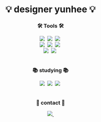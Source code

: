 <!-- 타이틀 : 나중에 이미지로 바꿔보자 -->
<h1 align="center">💡 designer yunhee 💡</h1>

<!-- 본문 -->
<h3 align="center">🛠️ Tools 🛠️</h3>
<div align="center">
   <img src="https://img.shields.io/badge/figma-20212B.svg?style=for-the-badge&logo=figma&logoColor=FEFFF9" />&nbsp
   <img src="https://img.shields.io/badge/adobe%20photoshop-002543.svg?style=for-the-badge&logo=adobe%20photoshop&logoColor=5BAFEC" />&nbsp
   <img src="https://img.shields.io/badge/adobe%20illustrator-361603.svg?style=for-the-badge&logo=adobe%20illustrator&logoColor=FE9C47" />&nbsp
   <br>
   <img src="https://img.shields.io/badge/adobe%20indesign-520323.svg?style=for-the-badge&logo=adobe%20indesign&logoColor=DD6882" />&nbsp
   <img src="https://img.shields.io/badge/adobe%20premiere%20pro-250635.svg?style=for-the-badge&logo=adobe%20premiere%20pro&logoColor=E9BCEF" />&nbsp 
   <img src="https://img.shields.io/badge/adobe%20lightroom-002543.svg?style=for-the-badge&logo=adobe%20lightroom&logoColor=5BAFEC" />&nbsp
   <br>
   <img src="https://img.shields.io/badge/notion-000000.svg?style=for-the-badge&logo=notion&logoColor=FFFFFF" />&nbsp
   <img src="https://img.shields.io/badge/VSCode-000000.svg?style=for-the-badge&logo=visual-studio-code&logoColor=3EA5FF" />&nbsp
</div>

<br>

<h3 align="center">📚 studying 📚</h3>
<div align="center">
   <img src="https://img.shields.io/badge/html5-E34F26.svg?style=for-the-badge&logo=html5&logoColor=FFFFFF" />&nbsp
   <img src="https://img.shields.io/badge/css3-1572B6.svg?style=for-the-badge&logo=css3&logoColor=FFFFFF" />&nbsp
   <img src="https://img.shields.io/badge/javascript-F7DF1E.svg?style=for-the-badge&logo=javascript&logoColor=FFFFFF" />&nbsp
</div>

<br>

<h3 align="center">📩 contact 📩</h3>
<div align="center">
   <a href="mailto:jyo.ouni34@gmail.com">
    <img src="https://img.shields.io/badge/jyo.ouni34@gmail.com-EA4335.svg?style=for-the-badge&logo=gmail&logoColor=FFFFFF" />&nbsp
  </a>
</div>


<!--
**jyoooni/jyoooni** is a ✨ _special_ ✨ repository because its `README.md` (this file) appears on your GitHub profile.

Here are some ideas to get you started:

- 🔭 I’m currently working on ...
- 🌱 I’m currently learning ...
- 👯 I’m looking to collaborate on ...
- 🤔 I’m looking for help with ...
- 💬 Ask me about ...
- 📫 How to reach me: ...
- 😄 Pronouns: ...
- ⚡ Fun fact: ...
-->
